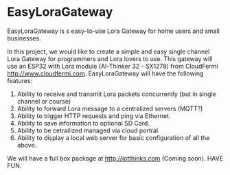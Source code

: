 # EasyLoraGateway
EasyLoraGateway is s easy-to-use Lora Gateway for home users and small businesses.

In this project, we would like to create a simple and easy single channel Lora Gateway for programmers and Lora lovers to use. This gateway will use an ESP32 with Lora module (AI-Thinker 32 - SX1278) from CloudFermi http://www.cloudfermi.com.
EasyLoraGateway will have the following features:
1. Ability to receive and transmit Lora packets concurrently (but in single channel or course)
2. Ability to forward Lora message to a centralized servers (MQTT?)
3. Ability to trigger HTTP requests and ping via Ethernet.
4. Ability to save information to optional SD Card.
5. Ability to be cetrailized managed via cloud portral.
6. Ability to display a local web server for basic configuration of all the above.

We will have a full box package at http://iotthinks.com (Coming soon).
HAVE FUN.
